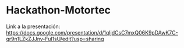 # Hackathon-Motortec

Link a la presentación:
https://docs.google.com/presentation/d/1qIjdCsC7mxQ06K9pDAwK7C-qr9n1LZkZJJnv-Ful1sU/edit?usp=sharing